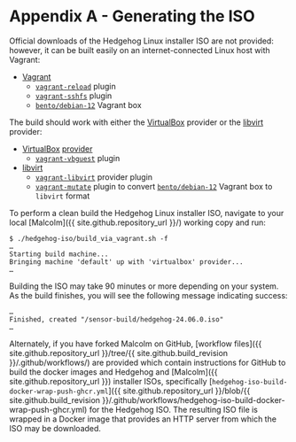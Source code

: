 # <a name="HedgehogISOBuild"></a>Appendix A - Generating the ISO

Official downloads of the Hedgehog Linux installer ISO are not provided: however, it can be built easily on an internet-connected Linux host with Vagrant:

* [Vagrant](https://www.vagrantup.com/)
    - [`vagrant-reload`](https://github.com/aidanns/vagrant-reload) plugin
    - [`vagrant-sshfs`](https://github.com/dustymabe/vagrant-sshfs) plugin
    - [`bento/debian-12`](https://app.vagrantup.com/bento/boxes/debian-12) Vagrant box

The build should work with either the [VirtualBox](https://www.virtualbox.org/) provider or the [libvirt](https://libvirt.org/) provider:

* [VirtualBox](https://www.virtualbox.org/) [provider](https://www.vagrantup.com/docs/providers/virtualbox)
    - [`vagrant-vbguest`](https://github.com/dotless-de/vagrant-vbguest) plugin
* [libvirt](https://libvirt.org/) 
    - [`vagrant-libvirt`](https://github.com/vagrant-libvirt/vagrant-libvirt) provider plugin
    - [`vagrant-mutate`](https://github.com/sciurus/vagrant-mutate) plugin to convert [`bento/debian-12`](https://app.vagrantup.com/bento/boxes/debian-12) Vagrant box to `libvirt` format

To perform a clean build the Hedgehog Linux installer ISO, navigate to your local [Malcolm]({{ site.github.repository_url }}/) working copy and run:

```
$ ./hedgehog-iso/build_via_vagrant.sh -f
…
Starting build machine...
Bringing machine 'default' up with 'virtualbox' provider...
…
```

Building the ISO may take 90 minutes or more depending on your system. As the build finishes, you will see the following message indicating success:

```
…
Finished, created "/sensor-build/hedgehog-24.06.0.iso"
…
```

Alternately, if you have forked Malcolm on GitHub, [workflow files]({{ site.github.repository_url }}/tree/{{ site.github.build_revision }}/.github/workflows/) are provided which contain instructions for GitHub to build the docker images and Hedgehog and [Malcolm]({{ site.github.repository_url }}) installer ISOs, specifically [`hedgehog-iso-build-docker-wrap-push-ghcr.yml`]({{ site.github.repository_url }}/blob/{{ site.github.build_revision }}/.github/workflows/hedgehog-iso-build-docker-wrap-push-ghcr.yml) for the Hedgehog ISO. The resulting ISO file is wrapped in a Docker image that provides an HTTP server from which the ISO may be downloaded.